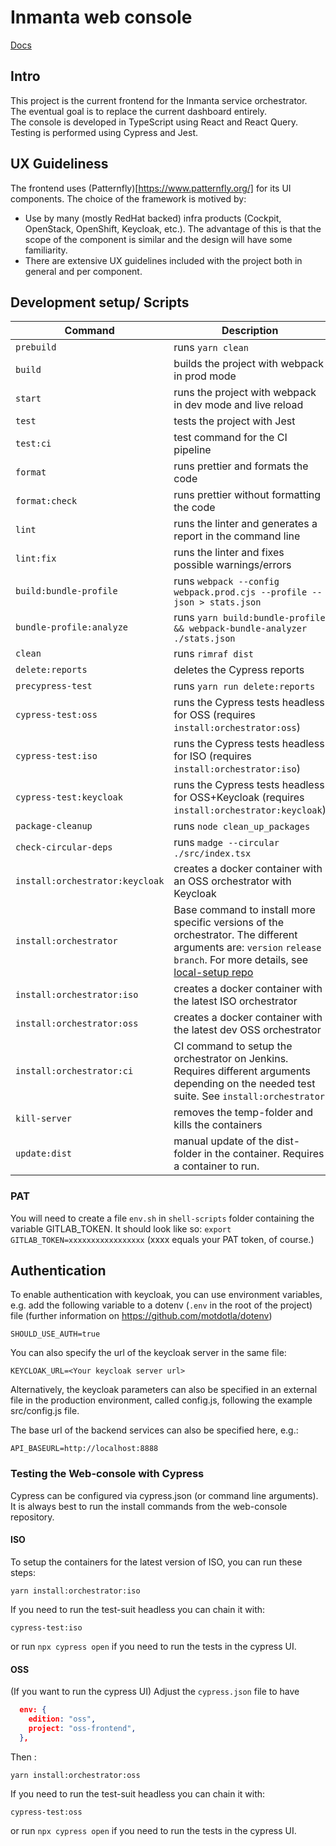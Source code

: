 # Inmanta web console

[Docs](./docs/index.md)

## Intro

This project is the current frontend for the Inmanta service orchestrator.  
The eventual goal is to replace the current dashboard entirely.  
The console is developed in TypeScript using React and React Query.  
Testing is performed using Cypress and Jest.

## UX Guideliness

The frontend uses (Patternfly)[https://www.patternfly.org/] for its UI components. The choice of the framework is motived by:

- Use by many (mostly RedHat backed) infra products (Cockpit, OpenStack, OpenShift, Keycloak, etc.). The advantage of this is that the scope of the component is similar and the design will have some familiarity.
- There are extensive UX guidelines included with the project both in general and per component.

## Development setup/ Scripts

| Command                             | Description                                                       |
|-------------------------------------|-------------------------------------------------------------------|
| `prebuild`                          | runs `yarn clean`                                                 |
| `build`                             | builds the project with webpack in prod mode                      |
| `start`                             | runs the project with webpack in dev mode and live reload         |
| `test`                              | tests the project with Jest                                       |
| `test:ci`                           | test command for the CI pipeline                                  | 
| `format`                            | runs prettier and formats the code                                |
| `format:check`                      | runs prettier without formatting the code                         |
| `lint`                              | runs the linter and generates a report in the command line        |
| `lint:fix`                          | runs the linter and fixes possible warnings/errors                |
| `build:bundle-profile`              | runs `webpack --config webpack.prod.cjs --profile --json > stats.json`|
| `bundle-profile:analyze`            | runs `yarn build:bundle-profile && webpack-bundle-analyzer ./stats.json`|
| `clean`                             | runs `rimraf dist`                                                |
| `delete:reports`                    | deletes the Cypress reports                                       |
| `precypress-test`                   | runs `yarn run delete:reports`                                    |
| `cypress-test:oss`                  | runs the Cypress tests headless for OSS (requires `install:orchestrator:oss`)|
| `cypress-test:iso`                  | runs the Cypress tests headless for ISO (requires `install:orchestrator:iso`)|
| `cypress-test:keycloak`             | runs the Cypress tests headless for OSS+Keycloak (requires `install:orchestrator:keycloak`)|
| `package-cleanup`                   | runs `node clean_up_packages`                                     |
| `check-circular-deps`               | runs `madge --circular ./src/index.tsx`                           |
| `install:orchestrator:keycloak`     | creates a docker container with an OSS orchestrator with Keycloak |
| `install:orchestrator`              | Base command to install more specific versions of the orchestrator. The different arguments are: `version` `release` `branch`. For more details, see [local-setup repo](https://code.inmanta.com/inmanta/local-setup) |
| `install:orchestrator:iso`          | creates a docker container with the latest ISO orchestrator       |
| `install:orchestrator:oss`          | creates a docker container with the latest dev OSS orchestrator   |
| `install:orchestrator:ci`           | CI command to setup the orchestrator on Jenkins. Requires different arguments depending on the needed test suite. See `install:orchestrator` |
| `kill-server`                       | removes the temp-folder and kills the containers                  |
| `update:dist`                       | manual update of the dist-folder in the container. Requires a container to run.|



### PAT
You will need to create a file `env.sh` in `shell-scripts` folder containing the variable GITLAB_TOKEN. It should look like so: 
``export GITLAB_TOKEN=xxxxxxxxxxxxxxxxx``
(xxxx equals your PAT token, of course.)

## Authentication
To enable authentication with keycloak, you can use environment variables, e.g. add the following variable to a dotenv (`.env` in the root of the project) file (further information on <https://github.com/motdotla/dotenv>)

    SHOULD_USE_AUTH=true

You can also specify the url of the keycloak server in the same file:

    KEYCLOAK_URL=<Your keycloak server url>

Alternatively, the keycloak parameters can also be specified in an external file in the production environment, called config.js, following the example src/config.js file.

The base url of the backend services can also be specified here, e.g.:

    API_BASEURL=http://localhost:8888


### Testing the Web-console with Cypress

Cypress can be configured via cypress.json (or command line arguments). It is always best to run the install commands from the web-console repository.

#### ISO

To setup the containers for the latest version of ISO, you can run these steps:

`yarn install:orchestrator:iso`

If you need to run the test-suit headless you can chain it with: 

`cypress-test:iso`

or run `npx cypress open` if you need to run the tests in the cypress UI.

#### OSS

(If you want to run the cypress UI) Adjust the `cypress.json` file to have 

```json
  env: {
    edition: "oss",
    project: "oss-frontend",
  },
```

Then : 

`yarn install:orchestrator:oss`

If you need to run the test-suit headless you can chain it with: 

`cypress-test:oss`

or run `npx cypress open` if you need to run the tests in the cypress UI. 

